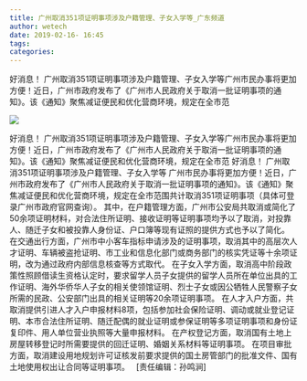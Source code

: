 ```yaml
---
title: 广州取消351项证明事项涉及户籍管理、子女入学等_广东频道
author: wetech
date: 2019-02-16- 16:45
tags: 
categories: 
---
```

好消息！ 广州取消351项证明事项涉及户籍管理、子女入学等广州市民办事将更加方便！近日，广州市政府发布了《广州市人民政府关于取消一批证明事项的通知》。该《通知》聚焦减证便民和优化营商环境，规定在全市范
<!-- more -->
                
<img align="center" border="0" src="http://p2.ifengimg.com/a/2016/0810/204c433878d5cf9size1_w16_h16.png" />
                
                
            
好消息！ 广州取消351项证明事项涉及户籍管理、子女入学等广州市民办事将更加方便！近日，广州市政府发布了《广州市人民政府关于取消一批证明事项的通知》。该《通知》聚焦减证便民和优化营商环境，规定在全市范
好消息！ 广州取消351项证明事项涉及户籍管理、子女入学等
广州市民办事将更加方便！近日，广州市政府发布了《广州市人民政府关于取消一批证明事项的通知》。该《通知》聚焦减证便民和优化营商环境，规定在全市范围共计取消351项证明事项（具体可登录广州市政府官网查询）。
其中，在户籍管理方面，广州市公安局共取消或简化了50余项证明材料，对合法住所证明、接收证明等证明事项均予以了取消，对投靠人、随迁子女和被投靠人身份证、户口簿等现有证照的提供方式也予以了简化。
在交通出行方面，广州市中小客车指标申请涉及的证明事项，取消其中的高层次人才证明、车辆被盗抢证明、市工业和信息化部门或商务部门的核实凭证等十余项证明，改为通过政府内部信息核查等方式取代。
在子女入学方面，取消高中阶段政策性照顾借读生资格认定时，要求留学人员子女提供的留学人员所在单位出具的工作证明、海外华侨华人子女的相关使领馆证明、烈士子女或因公牺牲人民警察子女所需的民政、公安部门出具的相关证明等20余项证明事项。
在人才入户方面，共取消提供引进人才入户申报材料8项，包括参加社会保险证明、调动或就业登记证明、本市合法住所证明、随迁配偶的就业证明或参保证明等多项证明事项和身份证复印件、用人单位营业执照等大量申报材料。
在产权登记方面，取消国有土地上房屋转移登记时所需要提供的回迁证明、婚姻关系材料等证明事项。
在项目审批方面，取消建设用地规划许可证核发前要求提供的国土房管部门的批准文件、国有土地使用权出让合同等证明事项。
 
[责任编辑：孙鸣涧]
            
